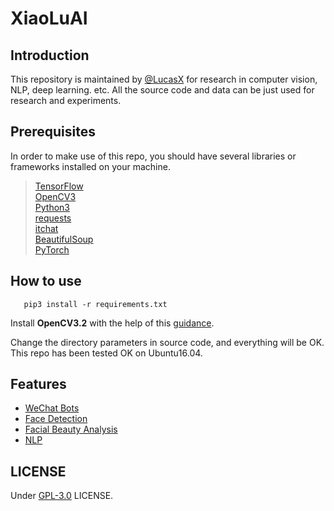 # XiaoLuAI

## Introduction 
   This repository is maintained by [@LucasX](https://github.com/EclipseXuLu) for research in computer vision, NLP, deep learning. etc.
   All the source code and data can be just used for research and experiments.
   
## Prerequisites
   In order to make use of this repo, you should have several libraries or frameworks installed on your machine.
   
   >[TensorFlow](https://www.tensorflow.org/)   
   >[OpenCV3](http://www.opencv.org/)   
   >[Python3](https://www.python.org/)  
   >[requests](http://www.python-requests.org/en/master/)     
   >[itchat](https://pypi.python.org/pypi/itchat/1.3.5)    
   >[BeautifulSoup](https://www.crummy.com/software/BeautifulSoup/bs4/doc/index.html)  
   >[PyTorch](http://pytorch.org/)
  
## How to use
       pip3 install -r requirements.txt
   Install __OpenCV3.2__ with the help of this [guidance](http://cyaninfinite.com/tutorials/installing-opencv-in-ubuntu-for-python-3/).
   
   Change the directory parameters in source code, and everything will be OK.   
   This repo has been tested OK on Ubuntu16.04.
   
## Features
   * [WeChat Bots](./bots) 
   * [Face Detection](./facedetection) 
   * [Facial Beauty Analysis](./facescore) 
   * [NLP](./nlp) 
   

## LICENSE
Under [GPL-3.0](http://www.gnu.org/licenses/gpl-3.0.html) LICENSE. 